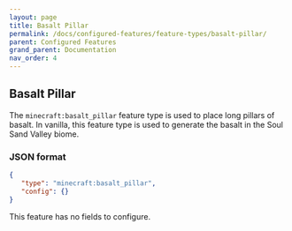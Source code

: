 ```yaml
---
layout: page
title: Basalt Pillar
permalink: /docs/configured-features/feature-types/basalt-pillar/
parent: Configured Features
grand_parent: Documentation
nav_order: 4
---
```


## Basalt Pillar

The `minecraft:basalt_pillar` feature type is used to place long pillars of basalt. In vanilla, this feature type is used to generate the basalt in the Soul Sand Valley biome.

### JSON format

```json
{
   "type": "minecraft:basalt_pillar",
   "config": {}
}
```

This feature has no fields to configure.